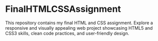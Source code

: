 # FinalHTMLCSSAssignment
This repository contains my final HTML and CSS assignment. Explore a responsive and visually appealing web project showcasing HTML5 and CSS3 skills, clean code practices, and user-friendly design.
